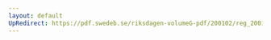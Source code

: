 ```yaml
---
layout: default
UpRedirect: https://pdf.swedeb.se/riksdagen-volumeG-pdf/200102/reg_200102/reg_200102_0571.pdf
---
```

